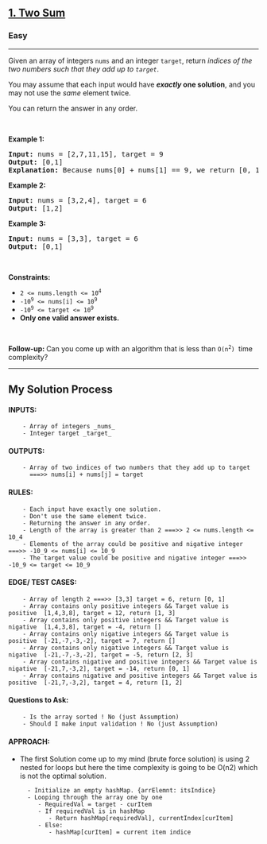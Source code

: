 <h2><a href="https://leetcode.com/problems/two-sum/">1. Two Sum</a></h2><h3>Easy</h3><hr><div style="user-select: auto;"><p style="user-select: auto;">Given an array of integers <code style="user-select: auto;">nums</code>&nbsp;and an integer <code style="user-select: auto;">target</code>, return <em style="user-select: auto;">indices of the two numbers such that they add up to <code style="user-select: auto;">target</code></em>.</p>

<p style="user-select: auto;">You may assume that each input would have <strong style="user-select: auto;"><em style="user-select: auto;">exactly</em> one solution</strong>, and you may not use the <em style="user-select: auto;">same</em> element twice.</p>

<p style="user-select: auto;">You can return the answer in any order.</p>

<p style="user-select: auto;">&nbsp;</p>
<p style="user-select: auto;"><strong style="user-select: auto;">Example 1:</strong></p>

<pre style="user-select: auto;"><strong style="user-select: auto;">Input:</strong> nums = [2,7,11,15], target = 9
<strong style="user-select: auto;">Output:</strong> [0,1]
<strong style="user-select: auto;">Explanation:</strong> Because nums[0] + nums[1] == 9, we return [0, 1].
</pre>

<p style="user-select: auto;"><strong style="user-select: auto;">Example 2:</strong></p>

<pre style="user-select: auto;"><strong style="user-select: auto;">Input:</strong> nums = [3,2,4], target = 6
<strong style="user-select: auto;">Output:</strong> [1,2]
</pre>

<p style="user-select: auto;"><strong style="user-select: auto;">Example 3:</strong></p>

<pre style="user-select: auto;"><strong style="user-select: auto;">Input:</strong> nums = [3,3], target = 6
<strong style="user-select: auto;">Output:</strong> [0,1]
</pre>

<p style="user-select: auto;">&nbsp;</p>
<p style="user-select: auto;"><strong style="user-select: auto;">Constraints:</strong></p>

<ul style="user-select: auto;">
	<li style="user-select: auto;"><code style="user-select: auto;">2 &lt;= nums.length &lt;= 10<sup style="user-select: auto;">4</sup></code></li>
	<li style="user-select: auto;"><code style="user-select: auto;">-10<sup style="user-select: auto;">9</sup> &lt;= nums[i] &lt;= 10<sup style="user-select: auto;">9</sup></code></li>
	<li style="user-select: auto;"><code style="user-select: auto;">-10<sup style="user-select: auto;">9</sup> &lt;= target &lt;= 10<sup style="user-select: auto;">9</sup></code></li>
	<li style="user-select: auto;"><strong style="user-select: auto;">Only one valid answer exists.</strong></li>
</ul>

<p style="user-select: auto;">&nbsp;</p>
<strong style="user-select: auto;">Follow-up:&nbsp;</strong>Can you come up with an algorithm that is less than&nbsp;<code style="user-select: auto;">O(n<sup style="user-select: auto;">2</sup>)&nbsp;</code>time complexity?</div>

<hr/>
<h2>My Solution Process</h2>


#### INPUTS:
        - Array of integers _nums_
        - Integer target _target_

#### OUTPUTS:
        - Array of two indices of two numbers that they add up to target 
          ===>> nums[i] + nums[j] = target

#### RULES:
        - Each input have exactly one solution.
        - Don't use the same element twice.
        - Returning the answer in any order.
        - Length of the array is greater than 2 ===>> 2 <= nums.length <= 10_4
        - Elements of the array could be positive and nigative integer ===>> -10_9 <= nums[i] <= 10_9
        - The target value could be positive and nigative integer ===>> -10_9 <= target <= 10_9


#### EDGE/ TEST CASES:
        - Array of length 2 ===>> [3,3] target = 6, return [0, 1]
        - Array contains only positive integers && Target value is positive  [1,4,3,8], target = 12, return [1, 3] 
        - Array contains only positive integers && Target value is nigative  [1,4,3,8], target = -4, return [] 
        - Array contains only nigative integers && Target value is positive  [-21,-7,-3,-2], target = 7, return [] 
        - Array contains only nigative integers && Target value is nigative  [-21,-7,-3,-2], target = -5, return [2, 3]
        - Array contains nigative and positive integers && Target value is nigative  [-21,7,-3,2], target = -14, return [0, 1]
        - Array contains nigative and positive integers && Target value is positive  [-21,7,-3,2], target = 4, return [1, 2]

#### Questions to Ask:
        - Is the array sorted ! No (just Assumption)
        - Should I make input validation ! No (just Assumption)

#### APPROACH:       
- The first Solution come up to my mind (brute force solution) is using 2 nested for loops
but here the time complexity is going to be O(n2) which is not the optimal solution.

        - Initialize an empty hashMap. {arrElemnt: itsIndice}
        - Looping through the array one by one
           - RequiredVal = target - curItem
           - If requiredVal is in hashMap
              - Return hashMap[requiredVal], currentIndex[curItem]
           - Else:
              - hashMap[curItem] = current item indice
